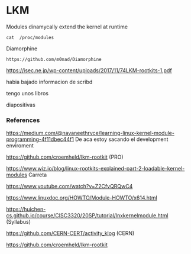 # LKM 



Modules dinamycally extend the kernel at runtime

    cat  /proc/modules


Diamorphine   

    https://github.com/m0nad/Diamorphine



https://isec.ne.jp/wp-content/uploads/2017/11/74LKM-rootkits-1.pdf



 habia bajado informacion de scribd


 tengo unos libros




diapositivas


### References

https://medium.com/@navaneethrvce/learning-linux-kernel-module-programming-4f11dbec44f1   De aca estoy sacando el development enviroment

https://github.com/croemheld/lkm-rootkit  (PRO)

https://www.wiz.io/blog/linux-rootkits-explained-part-2-loadable-kernel-modules Carreta

https://www.youtube.com/watch?v=Z2CfvQRQwC4

https://www.linuxdoc.org/HOWTO/Module-HOWTO/x614.html

https://huichen-cs.github.io/course/CISC3320/20SP/tutorial/lnxkernelmodule.html  (Syllabus)

https://github.com/CERN-CERT/activity_klog (CERN)

https://github.com/croemheld/lkm-rootkit


